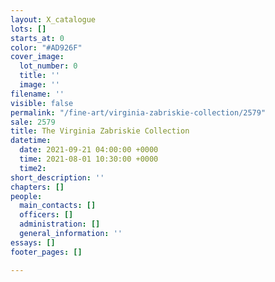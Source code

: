 ```yaml
---
layout: X_catalogue
lots: []
starts_at: 0
color: "#AD926F"
cover_image:
  lot_number: 0
  title: ''
  image: ''
filename: ''
visible: false
permalink: "/fine-art/virginia-zabriskie-collection/2579"
sale: 2579
title: The Virginia Zabriskie Collection
datetime:
  date: 2021-09-21 04:00:00 +0000
  time: 2021-08-01 10:30:00 +0000
  time2: 
short_description: ''
chapters: []
people:
  main_contacts: []
  officers: []
  administration: []
  general_information: ''
essays: []
footer_pages: []

---
```

